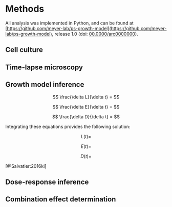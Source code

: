 # Methods

All analysis was implemented in Python, and can be found at [https://github.com/meyer-lab/ps-growth-model](https://github.com/meyer-lab/ps-growth-model), release 1.0 (doi: [00.0000/arc0000000](https://doi.org/doi-url)).

## Cell culture

## Time-lapse microscopy

## Growth model inference


$$ \frac{\delta L}{\delta t} = $$

$$ \frac{\delta E}{\delta t} = $$

$$ \frac{\delta D}{\delta t} = $$

Integrating these equations provides the following solution:

$$ L(t) = $$

$$ E(t) = $$

$$ D(t) = $$


[@Salvatier:2016ki]

## Dose-response inference

## Combination effect determination
